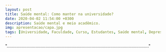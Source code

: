 ```yaml
---
layout: post
title: Saúde mental: Como manter na universidade?
date: 2020-04-02 11:54:00 +0300
description: Saúde mental e meio acadêmico.
img: apresentacao/capa.jpg
tags: [Universidade, Faculdade, Curso, Estudantes, Saúde mental, Depressão, Expectativas, Vida social] # add tag
---
```

".................................................................................................................."

